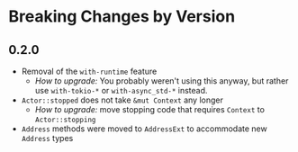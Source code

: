 # Breaking Changes by Version

## 0.2.0

- Removal of the `with-runtime` feature
    - *How to upgrade:* You probably weren't using this anyway, but rather use `with-tokio-*` or `with-async_std-*`
    instead.
- `Actor::stopped` does not take `&mut Context` any longer
    - *How to upgrade:* move stopping code that requires `Context` to `Actor::stopping`
- `Address` methods were moved to `AddressExt` to accommodate new `Address` types